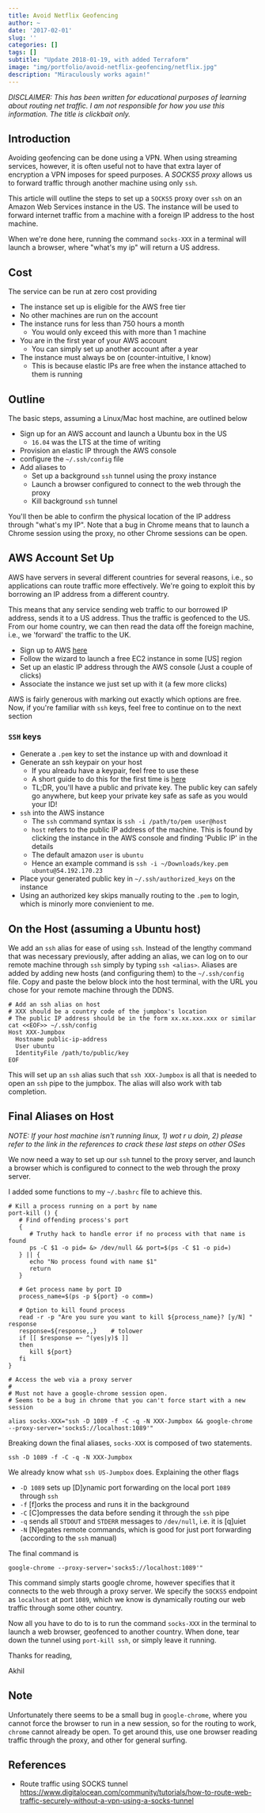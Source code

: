 ```yaml
---
title: Avoid Netflix Geofencing
author: ~
date: '2017-02-01'
slug: ''
categories: []
tags: []
subtitle: "Update 2018-01-19, with added Terraform"
image: "img/portfolio/avoid-netflix-geofencing/netflix.jpg"
description: "Miraculously works again!"
---
```


_DISCLAIMER: This has been written for educational purposes of learning about routing net traffic. I am not responsible for how you use this information. The title is clickbait only._

## Introduction

Avoiding geofencing can be done using a VPN. When using streaming services, however, it is often useful not to have that extra layer of encryption a VPN imposes for speed purposes.  A _SOCKS5 proxy_ allows us to forward traffic through another machine using only `ssh`.

This article will outline the steps to set up a `SOCKS5` proxy over `ssh` on an Amazon Web Services instance in the US. The instance will be used to forward internet traffic from a machine with a foreign IP address to the host machine. 

When we're done here, running the command `socks-XXX` in a terminal will launch a browser, where "what's my ip" will return a US address.

## Cost

The service can be run at zero cost providing

 - The instance set up is eligible for the AWS free tier 
 - No other machines are run on the account
 - The instance runs for less than 750 hours a month 
   - You would only exceed this with more than 1 machine
 - You are in the first year of your AWS account
   - You can simply set up another account after a year
 - The instance must always be on (counter-intuitive, I know)
   - This is because elastic IPs are free when the instance attached to them is running

## Outline

The basic steps, assuming a Linux/Mac host machine, are outlined below

 - Sign up for an AWS account and launch a Ubuntu box in the US
   - `16.04` was the LTS at the time of writing
 - Provision an elastic IP through the AWS console
 - configure the `~/.ssh/config` file
 - Add aliases to
   - Set up a background `ssh` tunnel using the proxy instance
   - Launch a browser configured to connect to the web through the proxy
   - Kill background `ssh` tunnel

You'll then be able to confirm the physical location of the IP address through "what's my IP". Note that a bug in Chrome means that to launch a Chrome session using the proxy, no other Chrome sessions can be open.

## AWS Account Set Up

AWS have servers in several different countries for several reasons, i.e., so applications can route traffic more effectively. We're going to exploit this by borrowing an IP address from a different country.

This means that any service sending web traffic to our borrowed IP address, sends it to a US address. Thus the traffic is geofenced to the US. From our home country, we can then read the data off the foreign machine, i.e., we 'forward' the traffic to the UK.

 - Sign up to AWS [here](https://aws.amazon.com/console/)
 - Follow the wizard to launch a free EC2 instance in some [US] region
 - Set up an elastic IP address through the AWS console (Just a couple of clicks)
 - Associate the instance we just set up with it (a few more clicks)

AWS is fairly generous with marking out exactly which options are free. Now, if you're familiar with `ssh` keys, feel free to continue on to the next section

### `SSH` keys

 - Generate a `.pem` key to set the instance up with and download it
 - Generate an ssh keypair on your host
   - If you alreadu have a keypair, feel free to use these
   - A short guide to do this for the first time is [here](http://www.linuxproblem.org/art_9.html)
   - TL;DR, you'll have a public and private key.  The public key can safely go anywhere, but keep your private key safe as safe as you would your ID!
 - `ssh` into the AWS instance 
   - The `ssh` command syntax is `ssh -i /path/to/pem user@host`
   - `host` refers to the public IP address of the machine. This is found by clicking the instance in the AWS console and finding 'Public IP' in the details
   - The default amazon `user` is `ubuntu`
   - Hence an example command is `ssh -i ~/Downloads/key.pem ubuntu@54.192.170.23`
 - Place your generated public key in `~/.ssh/authorized_keys` on the instance 
 - Using an authorized key skips manually routing to the `.pem` to login, which is minorly more convienient to me.

## On the Host (assuming a Ubuntu host)

We add an `ssh` alias for ease of using `ssh`. Instead of the lengthy command that
was necessary previously, after adding an alias, we can log on to our remote
machine through `ssh` simply by typing `ssh <alias>`.  Aliases are added by
adding new hosts (and configuring them) to the `~/.ssh/config` file. Copy and paste
the below block into the host terminal, with the URL you chose for your remote
machine through the DDNS.

```
# Add an ssh alias on host
# XXX should be a country code of the jumpbox's location
# The public IP address should be in the form xx.xx.xxx.xxx or similar
cat <<EOF>> ~/.ssh/config
Host XXX-Jumpbox
  Hostname public-ip-address
  User ubuntu
  IdentityFile /path/to/public/key 
EOF
```

This will set up an `ssh` alias such that `ssh XXX-Jumpbox` is all that is needed to open an `ssh` pipe to the jumpbox. The alias will also work with tab completion.

## Final Aliases on Host

_NOTE: If your host machine isn't running linux, 1) wot r u doin, 2) please
refer to the link in the references to crack these last steps on other OSes_

We now need a way to set up our `ssh` tunnel to the proxy server, and launch a browser which is configured to connect to the web through the proxy server.

I added some functions to my `~/.bashrc` file to achieve this.  

```
# Kill a process running on a port by name
port-kill () {
   # Find offending process's port
   {
      # Truthy hack to handle error if no process with that name is found
      ps -C $1 -o pid= &> /dev/null && port=$(ps -C $1 -o pid=)
   } || {
      echo "No process found with name $1"
      return
   }

   # Get process name by port ID
   process_name=$(ps -p ${port} -o comm=)

   # Option to kill found process
   read -r -p "Are you sure you want to kill ${process_name}? [y/N] " response
   response=${response,,}    # tolower
   if [[ $response =~ ^(yes|y)$ ]]
   then
      kill ${port}
   fi
}

# Access the web via a proxy server
#
# Must not have a google-chrome session open.
# Seems to be a bug in chrome that you can't force start with a new session

alias socks-XXX="ssh -D 1089 -f -C -q -N XXX-Jumpbox && google-chrome --proxy-server='socks5://localhost:1089'"
```

Breaking down the final aliases, `socks-XXX` is composed of two statements.

```
ssh -D 1089 -f -C -q -N XXX-Jumpbox
```

We already know what `ssh US-Jumpbox` does. Explaining the other flags

 - `-D 1089` sets up [D]ynamic port forwarding on the local port `1089` through
 `ssh`
 - `-f` [f]orks the process and runs it in the background
 - `-C` [C]ompresses the data before sending it through the `ssh` pipe
 - `-q` sends all `STDOUT` and `STDERR` messages to `/dev/null`, i.e. it is
 [q]uiet
 - `-N` [N]egates remote commands, which is good for just port forwarding (according to the `ssh` manual)

The final command is

```
google-chrome --proxy-server='socks5://localhost:1089'"
```

This command simply starts google chrome, however specifies that it connects to the web through a proxy server.  We specify the `SOCKS5` endpoint as `localhost` at port `1089`, which we know is dynamically routing our web traffic through some other country.

Now all you have to do to is to run the command `socks-XXX` in the terminal to launch a web browser, geofenced to another country. When done, tear down the tunnel using `port-kill ssh`, or simply leave it running.

Thanks for reading,

Akhil

## Note

Unfortunately there seems to be a small bug in `google-chrome`, where you cannot force the browser to run in a new session, so for the routing to work, `chrome` cannot already be open. To get around this, use one browser reading traffic through the proxy, and other for general surfing.

## References
- Route traffic using SOCKS tunnel https://www.digitalocean.com/community/tutorials/how-to-route-web-traffic-securely-without-a-vpn-using-a-socks-tunnel